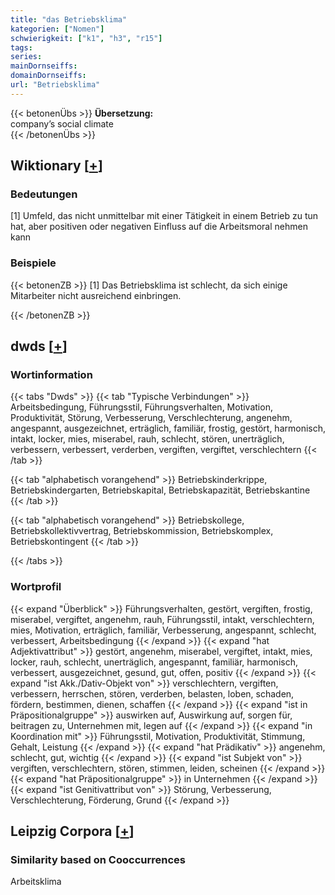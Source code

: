 ```yaml
---
title: "das Betriebsklima"
kategorien: ["Nomen"]
schwierigkeit: ["k1", "h3", "r15"]
tags:
series:
mainDornseiffs:
domainDornseiffs:
url: "Betriebsklima"
---
```


{{< betonenÜbs >}}
**Übersetzung:**  
company’s social climate  
{{< /betonenÜbs >}}

## Wiktionary [[+](https://de.wiktionary.org/wiki/Betriebsklima)]

### Bedeutungen
[1] Umfeld, das nicht unmittelbar mit einer Tätigkeit in einem Betrieb zu tun hat, aber positiven oder negativen Einfluss auf die Arbeitsmoral nehmen kann  

### Beispiele
{{< betonenZB >}}
[1] Das Betriebsklima ist schlecht, da sich einige Mitarbeiter nicht ausreichend einbringen.  

{{< /betonenZB >}}


## dwds [[+](https://www.dwds.de/wb/Betriebsklima)]

### Wortinformation
{{< tabs "Dwds" >}}
{{< tab "Typische Verbindungen" >}}
Arbeitsbedingung, Führungsstil, Führungsverhalten, Motivation, Produktivität, Störung, Verbesserung, Verschlechterung, angenehm, angespannt, ausgezeichnet, erträglich, familiär, frostig, gestört, harmonisch, intakt, locker, mies, miserabel, rauh, schlecht, stören, unerträglich, verbessern, verbessert, verderben, vergiften, vergiftet, verschlechtern
{{< /tab >}}

{{< tab "alphabetisch vorangehend" >}}
Betriebskinderkrippe, Betriebskindergarten, Betriebskapital, Betriebskapazität, Betriebskantine
{{< /tab >}}

{{< tab "alphabetisch vorangehend" >}}
Betriebskollege, Betriebskollektivvertrag, Betriebskommission, Betriebskomplex, Betriebskontingent
{{< /tab >}}

{{< /tabs >}}

### Wortprofil
{{< expand "Überblick" >}} Führungsverhalten, gestört, vergiften, frostig, miserabel, vergiftet, angenehm, rauh, Führungsstil, intakt, verschlechtern, mies, Motivation, erträglich, familiär, Verbesserung, angespannt, schlecht, verbessert, Arbeitsbedingung {{< /expand >}}
{{< expand "hat Adjektivattribut" >}} gestört, angenehm, miserabel, vergiftet, intakt, mies, locker, rauh, schlecht, unerträglich, angespannt, familiär, harmonisch, verbessert, ausgezeichnet, gesund, gut, offen, positiv {{< /expand >}}
{{< expand "ist Akk./Dativ-Objekt von" >}} verschlechtern, vergiften, verbessern, herrschen, stören, verderben, belasten, loben, schaden, fördern, bestimmen, dienen, schaffen {{< /expand >}}
{{< expand "ist in Präpositionalgruppe" >}} auswirken auf, Auswirkung auf, sorgen für, beitragen zu, Unternehmen mit, legen auf {{< /expand >}}
{{< expand "in Koordination mit" >}} Führungsstil, Motivation, Produktivität, Stimmung, Gehalt, Leistung {{< /expand >}}
{{< expand "hat Prädikativ" >}} angenehm, schlecht, gut, wichtig {{< /expand >}}
{{< expand "ist Subjekt von" >}} vergiften, verschlechtern, stören, stimmen, leiden, scheinen {{< /expand >}}
{{< expand "hat Präpositionalgruppe" >}} in Unternehmen {{< /expand >}}
{{< expand "ist Genitivattribut von" >}} Störung, Verbesserung, Verschlechterung, Förderung, Grund {{< /expand >}}

## Leipzig Corpora [[+](https://corpora.uni-leipzig.de/en/res?word=Betriebsklima&corpusId=deu_newscrawl-public_2018)]


### Similarity based on Cooccurrences
Arbeitsklima

